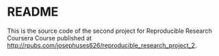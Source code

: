 # README

This is the source code of the second project for Reproducible Research Coursera Course published at http://rpubs.com/josephuses626/reproducible_research_project_2.
